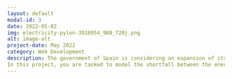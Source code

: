 ```yaml
---
layout: default
modal-id: 3
date: 2022-05-02
img: electricity-pylon-3916954_960_720j.png
alt: image-alt
project-date: May 2022
category: Web Development
description: The government of Spain is considering an expansion of its renewable energy resource infrastructure investments.
In this project, you are tasked to model the shortfall between the energy generated by means of fossil fuels and various renewable sources - for the country of Spain. The daily shortfall, which will be referred to as the target variable, will be modelled as a function of various city-specific weather features such as `pressure`, `wind speed`, `humidity`, etc..
---
```


